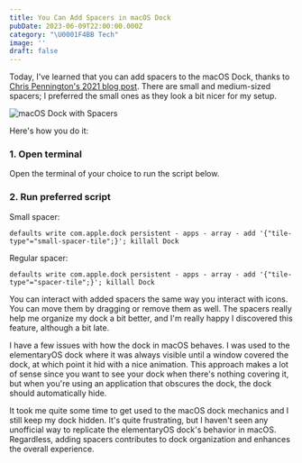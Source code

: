 ```yaml
---
title: You Can Add Spacers in macOS Dock
pubDate: 2023-06-09T22:00:00.000Z
category: "\U0001F4BB Tech"
image: ''
draft: false
---
```


Today, I've learned that you can add spacers to the macOS Dock, thanks to [Chris Pennington's 2021 blog post](https://chrispennington.blog/blog/add-spacer-in-macos-dock/). There are small and medium-sized spacers; I preferred the small ones as they look a bit nicer for my setup.

![](</media/Screenshot 2023-06-10 at 11.53.19.png> "macOS Dock with Spacers")

Here's how you do it:

### 1. Open terminal

Open the terminal of your choice to run the script below.

### 2. Run preferred script

Small spacer:

```shell
defaults write com.apple.dock persistent - apps - array - add '{"tile-type"="small-spacer-tile";}'; killall Dock
```

Regular spacer:

```shell
defaults write com.apple.dock persistent - apps - array - add '{"tile-type"="spacer-tile";}'; killall Dock

```

You can interact with added spacers the same way you interact with icons. You can move them by dragging or remove them as well. The spacers really help me organize my dock a bit better, and I'm really happy I discovered this feature, although a bit late.

I have a few issues with how the dock in macOS behaves. I was used to the elementaryOS dock where it was always visible until a window covered the dock, at which point it hid with a nice animation. This approach makes a lot of sense since you want to see your dock when there's nothing covering it, but when you're using an application that obscures the dock, the dock should automatically hide.

It took me quite some time to get used to the macOS dock mechanics and I still keep my dock hidden. It's quite frustrating, but I haven't seen any unofficial way to replicate the elementaryOS dock's behavior in macOS. Regardless, adding spacers contributes to dock organization and enhances the overall experience.
